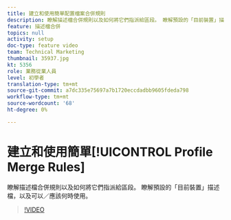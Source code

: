 ```yaml
---
title: 建立和使用簡單配置檔案合併規則
description: 瞭解描述檔合併規則以及如何將它們指派給區段。 瞭解預設的「目前裝置」描述檔，以及可以／應該何時使用。
feature: 描述檔合併
topics: null
activity: setup
doc-type: feature video
team: Technical Marketing
thumbnail: 35937.jpg
kt: 5356
role: 業務從業人員
level: 初學者
translation-type: tm+mt
source-git-commit: a7dc335e75697a7b1720eccdadbb9605fdeda798
workflow-type: tm+mt
source-wordcount: '68'
ht-degree: 0%

---
```



# 建立和使用簡單[!UICONTROL Profile Merge Rules]

瞭解描述檔合併規則以及如何將它們指派給區段。 瞭解預設的「目前裝置」描述檔，以及可以／應該何時使用。

>[!VIDEO](https://video.tv.adobe.com/v/35937/?quality=12&learn=on)
